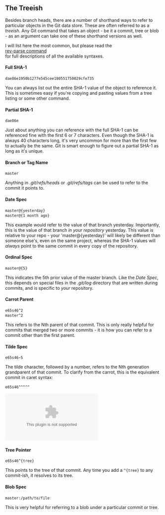 <!--
SPDX-FileCopyrightText: 2008 Geoffrey Grosenbach <boss@topfunky.com>
SPDX-FileCopyrightText: 2008 Scott Chacon <schacon@gmail.com>

SPDX-License-Identifier: CC-BY-SA-3.0
-->

## The Treeish

Besides branch heads,
there are a number of shorthand ways
to refer to particular objects in the Git data store.
These are often referred to as a *treeish*.
Any Git command that takes an object -
be it a commit,
tree or blob -
as an argument can take one of these shorthand versions as well.

I will list here the most common,
but please read the\
[rev-parse command](https://mirrors.edge.kernel.org/pub/software/scm/git/docs/git-rev-parse.html)\
for full descriptions of all the available syntaxes.

#### Full SHA-1

```
dae86e1950b1277e545cee180551750029cfe735
```

You can always list out the entire SHA-1 value of the object
to reference it.
This is sometimes easy if you're copying and pasting values
from a tree listing or some other command.

#### Partial SHA-1

```
dae86e
```

Just about anything you can reference with the full SHA-1
can be referenced fine with the first 6 or 7 characters.
Even though the SHA-1 is always 40 characters long,
it's very uncommon for more than the first few to actually be the same.
Git is smart enough to figure out a partial SHA-1 as long as it's unique.

#### Branch or Tag Name

```
master
```

Anything in *.git/refs/heads* or *.git/refs/tags*
can be used to refer to the commit it points to.

#### Date Spec

```
master@{yesterday}
master@{1 month ago}
```

This example would refer to the value of that branch yesterday.
Importantly,
this is the value of that branch *in your repository* yesterday.
This value is relative to your repo -
your 'master@{yesterday}' will likely be different than someone else's,
even on the same project,
whereas the SHA-1 values will *always* point to the same commit
in every copy of the repository.

#### Ordinal Spec

```
master@{5}
```

This indicates the 5th prior value of the master branch.
Like the *Date Spec*,
this depends on special files in the *.git/log* directory
that are written during commits,
and is specific to *your* repository.

#### Carrot Parent

```
e65s46^2
master^2
```

This refers to the Nth parent of that commit.
This is only really helpful for commits that merged two or more commits -
it is how you can refer to a commit other than the first parent.

#### Tilde Spec

```
e65s46~5
```

The tilde character,
followed by a number,
refers to the Nth generation grandparent of that commit.
To clarify from the carrot,
this is the equivalent commit in caret syntax:

```
e65s46^^^^^
```

![](../artwork/diagrams/treeish.eps)

#### Tree Pointer

```
e65s46^{tree}
```

This points to the tree of that commit.
Any time you add a `^{tree}` to any commit-ish,
it resolves to its tree.

#### Blob Spec

```
master:/path/to/file
```

This is very helpful for referring to a blob
under a particular commit or tree.
